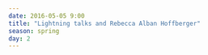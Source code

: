 ```yaml
---
date: 2016-05-05 9:00
title: "Lightning talks and Rebecca Alban Hoffberger"
season: spring
day: 2
---
```

